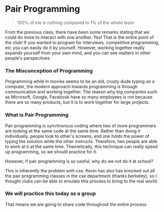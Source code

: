 # Pair Programming

> 100% of me is nothing compared to 1% of the whole team

From the previous class, there have been some remarks stating that we could do more to interact with one another. Yes! That is the entire point of the club! If you wanted to program for interviews, competitive programming, etc you can easily do it by yourself. However, working together really expands yourself from your own mind, and you can see matters in other people's perspectives


### The Misconception of Programming

Programming while in movies seems to be an old, crusty dude typing on a computer, the modern approach towards programming is through communication and working together. The reason why big companies such as Microsoft, Google, Facebook have so many employees is not because there are so many products, but it is to work together for large projects.


### What is Pair Programming

Pair programming is synchronous coding where two of more programmers are looking at the same code at the same time. Rather than doing it individually, people look to other's screens, and one holds the power of typing the solution while the other instructs. Therefore, two people are able to work at it at the same time. Theoretically, this technique can really speed up programming, so we should practice for it.

However, if pair programming is so useful, why do we not do it at school?

This is inherently the problem with cse. Kevin has also has knocked out all the pair programming classes in the cse department (thanks berkeley), so I thought clubs can be able to emulate this process to bring to the real world.


### We will practice this today as a group

That means we are going to share code throughout the entire process